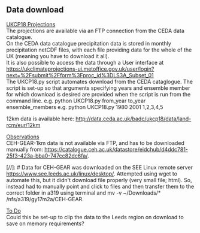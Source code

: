 ## Data download

<ins>UKCP18 Projections</ins>  
The projections are available via an FTP connection from the CEDA data catalogue.  
On the CEDA data catalogue precipitation data is stored in monthly precipitation netCDF files, with each file providing data for the whole of the UK (meaning you have to download it all).  
It is also possible to access the data through a User interface at https://ukclimateprojections-ui.metoffice.gov.uk/user/login?next=%2Fsubmit%2Fform%3Fproc_id%3DLS3A_Subset_01  
The UKCP18.py script automates download from the CEDA cataglogue. The script is set-up so that arguments specifying years and ensemble member for which download is desired are provided when the script is run from the command line.
e.g. python UKCP18.py from_year to_year ensemble_members
e.g. python UKCP18.py 1980 2001 1,2,3,4,5

12km data is available here: http://data.ceda.ac.uk/badc/ukcp18/data/land-rcm/eur/12km

<ins>Observations</ins>  
CEH-GEAR-1km data is not available via FTP, and has to be downloaded manually from: https://catalogue.ceh.ac.uk/datastore/eidchub/d4ddc781-25f3-423a-bba0-747cc82dc6fa/.

[//]: # Data for CEH-GEAR was downloaded on the SEE Linux remote server https://www.see.leeds.ac.uk/linux/desktop/.
Attempted using wget to automate this, but it didn't download file properly (very small file; html). So, instead had to manually point and click to files and then transfer them to the correct folder in a319 using terminal and mv -v ~/Downloads/* /nfs/a319/gy17m2a/CEH-GEAR.


<ins> To Do </ins>  
Could this be set-up to clip the data to the Leeds region on download to save on memory requirements?
